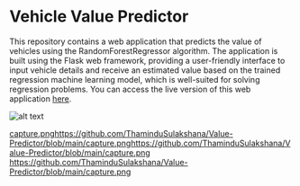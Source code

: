 # Vehicle Value Predictor

This repository contains a web application that predicts the value of vehicles using the RandomForestRegressor algorithm. The application is built using the Flask web framework, providing a user-friendly interface to input vehicle details and receive an estimated value based on the trained regression machine learning model, which is well-suited for solving regression problems. You can access the live version of this web application [here](https://vehiclealuepredictor.azurewebsites.net/).



![alt text](https://github.com/ThaminduSulakshana/Vehicle-Value-Predictor/blob/main/capture.png?raw=true)

[capture.pnghttps://github.com/ThaminduSulakshana/Value-Predictor/blob/main/capture.png](https://github.com/ThaminduSulakshana/Value-Predictor/blob/main/capture.png)https://github.com/ThaminduSulakshana/Value-Predictor/blob/main/capture.png
https://github.com/ThaminduSulakshana/Value-Predictor/blob/main/capture.png

